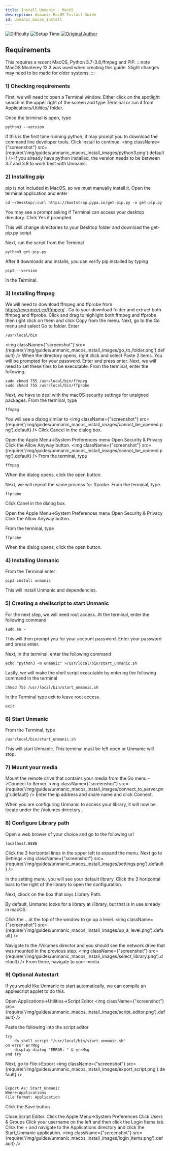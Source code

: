 ```yaml
---
title: Install Unmanic - MacOS
description: Unmanic MacOS Install Guide
id: unmanic_macos_install
---
```


![Difficulty](https://img.shields.io/badge/Difficulty-moderate-orange?style=flat)
![Setup Time](https://img.shields.io/badge/Setup%20Time-30%20minutes-orange?style=flat)
[![Original Author](https://img.shields.io/badge/Original%20Author-austinsr1-lightgrey?style=flat?style=plastic&logo=github)](https://github.com/austinsr1)

## Requirements

This requires a recent MacOS, Python 3.7-3.8,ffmpeg and PIP.
:::note
MacOS Monterey 12.3 was used when creating this guide. Slight changes may need to be made for older systems.
:::

### 1) Checking requirements

First, we will need to open a Terminal window. Either click on the spotlight search in the upper right of the screen and type Terminal or run it from Applications/Utilites/ folder.

Once the terminal is open, type
```
python3 --version
```
If this is the first time running python, it may prompt you to download the command line developer tools. Click install to continue.
<img className={"screenshot"} src={require('/img/guides/unmanic_macos_install_images/python3.png').default} />
If you already have python installed, the version needs to be between 3.7 and 3.8 to work best with Unmanic.


### 2) Installing pip

pip is not included in MacOS, so we must manually install it.
Open the terminal application and enter
```
cd ~/Desktop/;curl https://bootstrap.pypa.io/get-pip.py -o get-pip.py
```
You may see a prompt asking if Terminal can access your desktop directory. Click Yes if prompted.

This will change directories to your Desktop folder and download the get-pip.py script

Next, run the script from the Terminal
```
python3 get-pip.py
```

After it downloads and installs, you can verify pip installed by typing 
```
pip3 --version
```
in the Terminal.


### 3) Installing ffmpeg

We will need to download ffmpeg and ffprobe from https://evermeet.cx/ffmpeg/ .
Go to your download folder and extract both ffmpeg and ffprobe.
Click and drag to highlight both ffmpeg and ffprobe then right click on them and click Copy from the menu.
Next, go to the Go menu and select Go to folder.
Enter
```
/usr/local/bin
```
<img className={"screenshot"} src={require('/img/guides/unmanic_macos_install_images/go_to_folder.png').default} />
When the directory opens, right click and select Paste 2 items.
You will be prompted for your password. Enter and press enter.
Next, we will need to set these files to be executable.
From the terminal, enter the following.
```
sudo chmod 755 /usr/local/bin/ffmpeg
sudo chmod 755 /usr/local/bin/ffprobe
```
Next, we have to deal with the macOS security settings for unsigned packages.
From the terminal, type
```
ffmpeg
```
You will see a dialog similar to <img className={"screenshot"} src={require('/img/guides/unmanic_macos_install_images/cannot_be_opened.png').default} />
Click Cancel in the dialog box.

Open the Apple Menu->System Preferences menu
Open Security & Privacy
Click the Allow Anyway button.
<img className={"screenshot"} src={require('/img/guides/unmanic_macos_install_images/cannot_be_opened.png').default} />
From the terminal, type
```
ffmpeg
```
When the dialog opens, click the open button.

Next, we will repeat the same process for ffprobe.
From the terminal, type
```
ffprobe
```
Click Canel in the dialog box.

Open the Apple Menu->System Preferences menu
Open Security & Privacy
Click the Allow Anyway button.

From the terminal, type
```
ffprobe
```
When the dialog opens, click the open button.

### 4) Installing Unmanic

From the Terminal enter
```
pip3 install unmanic
```
This will install Unmanic and dependencies. 


### 5) Creating a shellscript to start Unmanic

For the next step, we will need root access.
At the terminal, enter the following command
```
sudo su -
```
This will then prompt you for your account password. Enter your password and press enter.

Next, in the terminal, enter the following command
```
echo "python3 -m unmanic" >/usr/local/bin/start_unmanic.sh
```
Lastly, we will make the shell script executable by entering the following command in the terminal
```
chmod 755 /usr/local/bin/start_unmanic.sh
```
In the Terminal type exit to leave root access.
```
exit
```


### 6) Start Unmanic

From the Terminal, type
```
/usr/local/bin/start_unmanic.sh
```
This will start Unmanic. This terminal must be left open or Unmanic will stop.


### 7) Mount your media

Mount the remote drive that contains your media from the Go menu ->Connect to Server.
<img className={"screenshot"} src={require('/img/guides/unmanic_macos_install_images/connect_to_server.png').default} />
Enter the ip address and share name and click Connect.

When you are configuring Unmanic to access your library, it will now be locate under the /Volumes directory .


### 8) Configure Library path

Open a web brower of your choice and go to the following url
```
localhost:8888
```
Click the 3 horizontal lines in the upper left to expand the menu. Next go to Settings
<img className={"screenshot"} src={require('/img/guides/unmanic_macos_install_images/settings.png').default} />

In the setting menu, you will see your default library. Click the 3 horizontal bars to the right of the library to open the configuration.

Next, cliock on the box that says Library Path.

By default, Unmanic looks for a library at /library, but that is in use already in macOS.

Click the .. at the top of the window to go up a level.
<img className={"screenshot"} src={require('/img/guides/unmanic_macos_install_images/up_a_level.png').default} />

Navigate to the /Volumes director and you should see the network drive that was mounted in the previous step.
<img className={"screenshot"} src={require('/img/guides/unmanic_macos_install_images/select_library.png').default} />
From there, navigate to your media.


### 9) Optional Autostart

If you would like Unmanic to start automatically, we can compile an applescript applet to do this.

Open Applications->Utilities->Script Editor
<img className={"screenshot"} src={require('/img/guides/unmanic_macos_install_images/script_editor.png').default} />

Paste the following into the script editor

```
try
	do shell script "/usr/local/bin/start_unmanic.sh"
on error errMsg
	display dialog "ERROR: " & errMsg
end try

```
Next, go to File->Export
<img className={"screenshot"} src={require('/img/guides/unmanic_macos_install_images/export_script.png').default} />
```

Export As: Start_Unmanic
Where:Applications
File Format: Application
```
Click the Save button

Close Script Editor.
Click the Apple Menu->System Preferences
Click Users & Groups
Click your username on the left and then click the Login Items tab.
Click the + and navigate to the Applications directory and click the Start_Unmanic application.
<img className={"screenshot"} src={require('/img/guides/unmanic_macos_install_images/login_items.png').default} />












